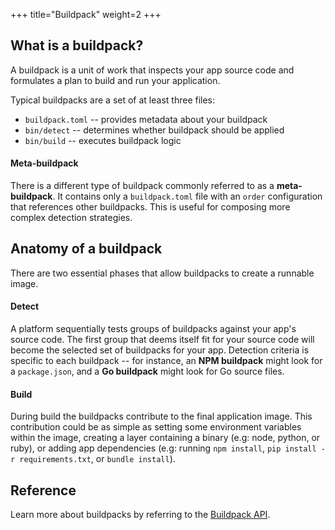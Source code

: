 +++
title="Buildpack"
weight=2
+++

## What is a buildpack?

A buildpack is a unit of work that inspects your app source code and formulates a plan to build and run your
application.

<!--more-->

Typical buildpacks are a set of at least three files:

* `buildpack.toml` -- provides metadata about your buildpack
* `bin/detect` -- determines whether buildpack should be applied
* `bin/build` -- executes buildpack logic

#### Meta-buildpack

There is a different type of buildpack commonly referred to as a **meta-buildpack**. It contains only a 
`buildpack.toml` file with an `order` configuration that references other buildpacks. This is useful for 
composing more complex detection strategies.

## Anatomy of a buildpack

There are two essential phases that allow buildpacks to create a runnable image.

#### Detect

A platform sequentially tests groups of buildpacks against your app's source code. The first group that deems itself 
fit for your source code will become the selected set of buildpacks for your app. Detection criteria is specific to each 
buildpack -- for instance, an **NPM buildpack** might look for a `package.json`, and a **Go buildpack** might look for 
Go source files.

#### Build

During build the buildpacks contribute to the final application image. This contribution could be as simple as setting 
some environment variables within the image, creating a layer containing a binary (e.g: node, python, or ruby), or 
adding app dependencies (e.g: running `npm install`, `pip install -r requirements.txt`, or `bundle install`).


## Reference

Learn more about buildpacks by referring to the [Buildpack API](/docs/reference/buildpack-api). 